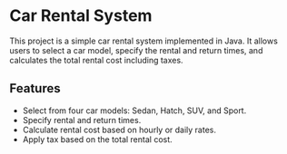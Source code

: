 # Car Rental System

This project is a simple car rental system implemented in Java. It allows users to select a car model, specify the rental and return times, and calculates the total rental cost including taxes.

## Features

- Select from four car models: Sedan, Hatch, SUV, and Sport.
- Specify rental and return times.
- Calculate rental cost based on hourly or daily rates.
- Apply tax based on the total rental cost.

